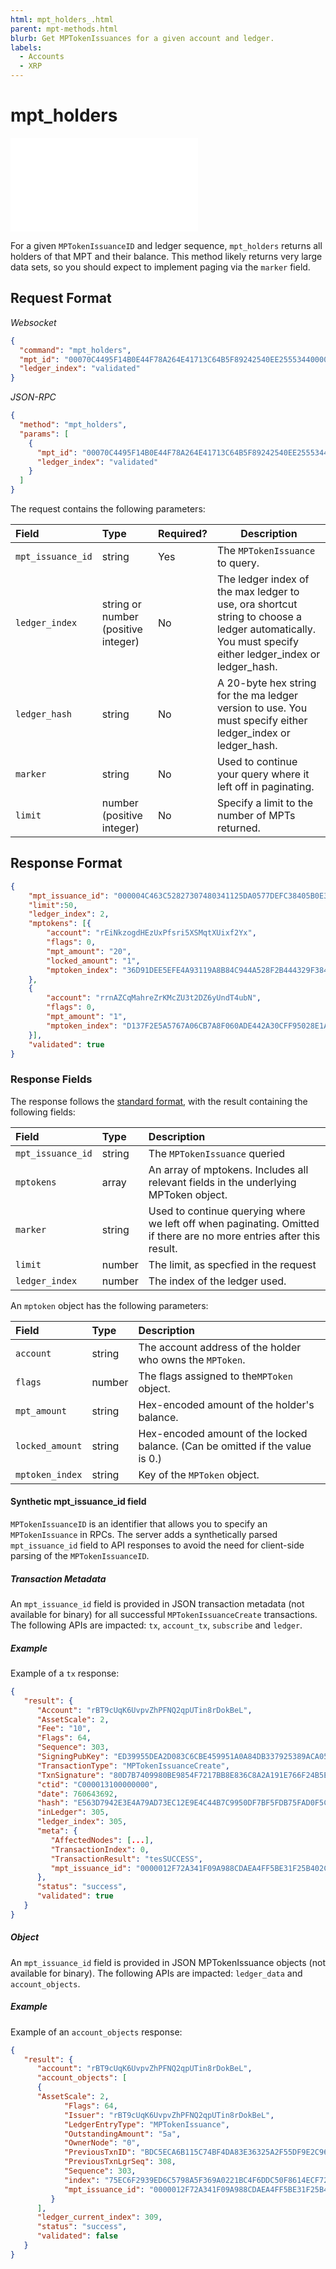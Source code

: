 ```yaml
---
html: mpt_holders_.html
parent: mpt-methods.html
blurb: Get MPTokenIssuances for a given account and ledger.
labels:
  - Accounts
  - XRP
---
```


# mpt_holders

<embed src="/snippets/_mpts-disclaimer.md" />

For a given `MPTokenIssuanceID` and ledger sequence, `mpt_holders` returns all holders of that MPT and their balance. This method likely returns very large data sets, so you should expect to implement paging via the `marker` field.

## Request Format

*Websocket*

```json
{
  "command": "mpt_holders",
  "mpt_id": "00070C4495F14B0E44F78A264E41713C64B5F89242540EE255534400000000000000",
  "ledger_index": "validated"
}
```

*JSON-RPC*

```json
{
  "method": "mpt_holders",
  "params": [
    {
      "mpt_id": "00070C4495F14B0E44F78A264E41713C64B5F89242540EE255534400000000000000",
      "ledger_index": "validated"
    }
  ]
}
```


The request contains the following parameters:

| Field             | Type                 | Required? | Description |
|:------------------|:---------------------|:----------|-------------|
| `mpt_issuance_id` | string               | Yes       | The `MPTokenIssuance` to query. |
| `ledger_index`    | string or number (positive integer) | No | The ledger index of the max ledger to use, ora shortcut string to choose a ledger automatically. You must specify either ledger_index or ledger_hash. |
| `ledger_hash`     | string               | No        | A 20-byte hex string for the ma ledger version to use. You must specify either ledger_index or ledger_hash. |
| `marker`          | string               | No        | Used to continue your query where it left off in paginating. |
| `limit`           | number (positive integer) | No   | Specify a limit to the number of MPTs returned. |

## Response Format

```json
{
    "mpt_issuance_id": "000004C463C52827307480341125DA0577DEFC38405B0E3E",
    "limit":50,
    "ledger_index": 2,
    "mptokens": [{
        "account": "rEiNkzogdHEzUxPfsri5XSMqtXUixf2Yx",
        "flags": 0,
        "mpt_amount": "20",
        "locked_amount": "1",
        "mptoken_index": "36D91DEE5EFE4A93119A8B84C944A528F2B444329F3846E49FE921040DE17E65"
    },
    {
        "account": "rrnAZCqMahreZrKMcZU3t2DZ6yUndT4ubN",
        "flags": 0,
        "mpt_amount": "1",
        "mptoken_index": "D137F2E5A5767A06CB7A8F060ADE442A30CFF95028E1AF4B8767E3A56877205A"
    }],
    "validated": true
}
```

### Response Fields

The response follows the [standard format](https://xrpl.org/docs/references/http-websocket-apis/api-conventions/response-formatting/), with the result containing the following fields:

| Field                  | Type    | Description                               |
|:-----------------------|:--------|:------------------------------------------|
| `mpt_issuance_id`      | string  | The `MPTokenIssuance` queried             |
| `mptokens`             | array   | An array of mptokens. Includes all relevant fields in the underlying MPToken object. |
| `marker`               | string  | Used to continue querying where we left off when paginating. Omitted if there are no more entries after this result. |
| `limit`                | number  | The limit, as specfied in the request
| `ledger_index`         | number  | The index of the ledger used. |

An `mptoken` object has the following parameters:

| Field                  | Type    | Description |
|:-----------------------|:--------|:------------------------------------------|
| `account`              | string  | The account address of the holder who owns the `MPToken`. |
| `flags`                | number  | The flags assigned to the`MPToken` object. |
| `mpt_amount`           | string  | Hex-encoded amount of the holder's balance. |
| `locked_amount`        | string  | Hex-encoded amount of the locked balance. (Can be omitted if the value is 0.) |
| `mptoken_index`        | string  | Key of the `MPToken` object. |

#### Synthetic mpt_issuance_id field
`MPTokenIssuanceID` is an identifier that allows you to specify an `MPTokenIssuance` in RPCs. The server adds a synthetically parsed `mpt_issuance_id` field to API responses to avoid the need for client-side parsing of the `MPTokenIssuanceID`.

##### Transaction Metadata
An `mpt_issuance_id` field is provided in JSON transaction metadata (not available for binary) for all successful `MPTokenIssuanceCreate` transactions. The following APIs are impacted: `tx`, `account_tx`, `subscribe` and `ledger`.

##### Example
Example of a `tx` response:

```json
{
   "result": {
      "Account": "rBT9cUqK6UvpvZhPFNQ2qpUTin8rDokBeL",
      "AssetScale": 2,
      "Fee": "10",
      "Flags": 64,
      "Sequence": 303,
      "SigningPubKey": "ED39955DEA2D083C6CBE459951A0A84DB337925389ACA057645EE6E6BA99D4B2AE",
      "TransactionType": "MPTokenIssuanceCreate",
      "TxnSignature": "80D7B7409980BE9854F7217BB8E836C8A2A191E766F24B5EF2EA7609E1420AABE6A1FDB3038468679081A45563B4D0B49C08F4F70F64E41B578F288A208E4206",
      "ctid": "C000013100000000",
      "date": 760643692,
      "hash": "E563D7942E3E4A79AD73EC12E9E4C44B7C9950DF7BF5FDB75FAD0F5CE0554DB3",
      "inLedger": 305,
      "ledger_index": 305,
      "meta": {
         "AffectedNodes": [...],
         "TransactionIndex": 0,
         "TransactionResult": "tesSUCCESS",
         "mpt_issuance_id": "0000012F72A341F09A988CDAEA4FF5BE31F25B402C550ABE"
      },
      "status": "success",
      "validated": true
   }
}
```

##### Object
An `mpt_issuance_id` field is provided in JSON MPTokenIssuance objects (not available for binary). The following APIs are impacted: `ledger_data` and `account_objects`.

##### Example
Example of an `account_objects` response:

```json
{
   "result": {
      "account": "rBT9cUqK6UvpvZhPFNQ2qpUTin8rDokBeL",
      "account_objects": [
      {
      "AssetScale": 2,
            "Flags": 64,
            "Issuer": "rBT9cUqK6UvpvZhPFNQ2qpUTin8rDokBeL",
            "LedgerEntryType": "MPTokenIssuance",
            "OutstandingAmount": "5a",
            "OwnerNode": "0",
            "PreviousTxnID": "BDC5ECA6B115C74BF4DA83E36325A2F55DF9E2C968A5CC15EB4D009D87D5C7CA",
            "PreviousTxnLgrSeq": 308,
            "Sequence": 303,
            "index": "75EC6F2939ED6C5798A5F369A0221BC4F6DDC50F8614ECF72E3B976351057A63",
            "mpt_issuance_id": "0000012F72A341F09A988CDAEA4FF5BE31F25B402C550ABE"
         }
      ],
      "ledger_current_index": 309,
      "status": "success",
      "validated": false
   }
}
```
